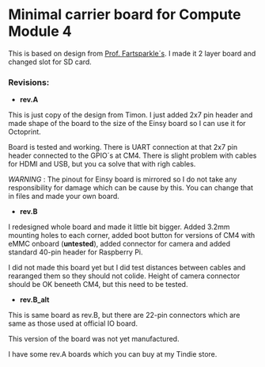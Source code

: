 # Minimal carrier board for Compute Module 4

This is based on design from [Prof. Fartsparkle´s](https://hackaday.io/project/175832-minimal-raspberry-pi-cm-4-carrier). I made it 2 layer board and changed slot for SD card. 

### Revisions:

- **rev.A**

This is just copy of the design from Timon. I just added 2x7 pin header and made shape of the board to the size of the Einsy board so I can use it for Octoprint. 

Board is tested and working. There is UART connection at that 2x7 pin header connected to the GPIO´s at CM4. There is slight problem with cables for HDMI and USB, but you ca solve that with righ cables.  

*WARNING* : The pinout for Einsy board is mirrored so I do not take any responsibility for damage which can be cause by this. You can change that in files and made your own board.

- **rev.B**

I redesigned whole board and made it little bit bigger. Added 3.2mm mounting holes to each corner, added boot button for versions of CM4 with eMMC onboard (**untested**), added connector for camera and added standard 40-pin header for Raspberry Pi.

I did not made this board yet but I did test distances between cables and rearanged them so they should not colide. Height of camera connector should be OK beneeth CM4, but this need to be tested. 


- **rev.B_alt**

This is same board as rev.B, but there are 22-pin connectors which are same as those used at official IO board. 

This version of the board was not yet manufactured.  

I have some rev.A boards which you can buy at my Tindie store. 

